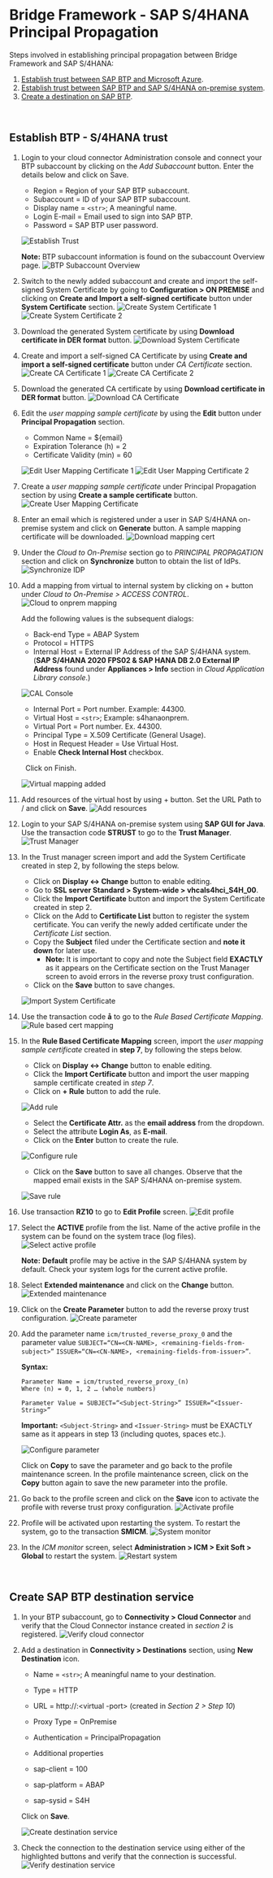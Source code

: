 # **Bridge Framework - SAP S/4HANA Principal Propagation**

Steps involved in establishing principal propagation between Bridge Framework and SAP S/4HANA:

1. [Establish trust between SAP BTP and Microsoft Azure](./btp-azure-trust.md).
2. [Establish trust between SAP BTP and SAP S/4HANA on-premise system](#establish-btp---s4hana-trust).
3. [Create a destination on SAP BTP](#create-sap-btp-destination-service).

&nbsp;

## Establish BTP - S/4HANA trust

1.  Login to your cloud connector Administration console and connect your BTP subaccount by clicking on the _Add Subaccount_ button. Enter the details below and click on Save.

    - Region = Region of your SAP BTP subaccount.
    - Subaccount = ID of your SAP BTP subaccount.
    - Display name = `<str>`; A meaningful name.
    - Login E-mail = Email used to sign into SAP BTP.
    - Password = SAP BTP user password.

    ![Establish Trust](../images/add-subaccount.png)

    **Note:** BTP subaccount information is found on the subaccount Overview page.
    ![BTP Subaccount Overview](../images/btp-subaccount-overview.png)

2.  Switch to the newly added subaccount and create and import the self-signed System Certificate by going to **Configuration > ON PREMISE** and clicking on **Create and Import a self-signed certificate** button under **System Certificate** section.
    ![Create System Certificate 1](../images/create-sys-cert-1.png)
    ![Create System Certificate 2](../images/create-sys-cert-2.png)

3.  Download the generated System certificate by using **Download certificate in DER format** button.
    ![Download System Certificate](../images/download-sys-cert.png)

4.  Create and import a self-signed CA Certificate by using **Create and import a self-signed certificate** button under _CA Certificate_ section.
    ![Create CA Certificate 1](../images/create-ca-cert-1.png)
    ![Create CA Certificate 2](../images/create-ca-cert-2.png)

5.  Download the generated CA certificate by using **Download certificate in DER format** button.
    ![Download CA Certificate](../images/download-ca-cert.png)

6.  Edit the _user mapping sample certificate_ by using the **Edit** button under **Principal Propagation** section.

    - Common Name = ${email}
    - Expiration Tolerance (h) = 2
    - Certificate Validity (min) = 60

    ![Edit User Mapping Certificate 1](../images/user-mapping-cert-1.png)
    ![Edit User Mapping Certificate 2](../images/user-mapping-cert-2.png)

7.  Create a _user mapping sample certificate_ under Principal Propagation section by using **Create a sample certificate** button.
    ![Create User Mapping Certificate](../images/create-mapping-cert.png)

8.  Enter an email which is registered under a user in SAP S/4HANA on-premise system and click on **Generate** button. A sample mapping certificate will be downloaded.
    ![Download mapping cert](../images/download-mapping-cert.png)

9.  Under the _Cloud to On-Premise_ section go to _PRINCIPAL PROPAGATION_ section and click on **Synchronize** button to obtain the list of IdPs.
    ![Synchronize IDP](../images/sync-idp.png)

10. Add a mapping from virtual to internal system by clicking on + button under _Cloud to On-Premise > ACCESS CONTROL_.
    ![Cloud to onprem mapping](../images/virtual-mapping.png)

    Add the following values is the subsequent dialogs:

    - Back-end Type = ABAP System
    - Protocol = HTTPS
    - Internal Host = External IP Address of the SAP S/4HANA system. (**SAP S/4HANA 2020 FPS02 & SAP HANA DB 2.0 External IP Address** found under **Appliances > Info** section in _Cloud Application Library console_.)

    ![CAL Console](../images/cal-console.png)

    - Internal Port = Port number. Example: 44300.
    - Virtual Host = `<str>`; Example: s4hanaonprem.
    - Virtual Port = Port number. Ex. 44300.
    - Principal Type = X.509 Certificate (General Usage).
    - Host in Request Header = Use Virtual Host.
    - Enable **Check Internal Host** checkbox.

    &nbsp;
    Click on Finish.

    ![Virtual mapping added](../images/virtual-mapping-added.png)

11. Add resources of the virtual host by using + button. Set the URL Path to / and click on **Save**.
    ![Add resources](../images/add-resources.png)

12. Login to your SAP S/4HANA on-premise system using **SAP GUI for Java**. Use the transaction code **STRUST** to go to the **Trust Manager**.
    ![Trust Manager](../images/trust-manager.png)

13. In the Trust manager screen import and add the System Certificate created in step 2, by following the steps below.

    - Click on **Display <-> Change** button to enable editing.
    - Go to **SSL server Standard > System-wide > vhcals4hci_S4H_00**.
    - Click the **Import Certificate** button and import the System Certificate created in step 2.
    - Click on the Add to **Certificate List** button to register the system certificate. You can verify the newly added certificate under the _Certificate List_ section.
    - Copy the **Subject** filed under the Certificate section and **note it down** for later use.
      - **Note:** It is important to copy and note the Subject field **EXACTLY** as it appears on the Certificate section on the Trust Manager screen to avoid errors in the reverse proxy trust configuration.
    - Click on the **Save** button to save changes.

    ![Import System Certificate](../images/import-sys-cert.png)

14. Use the transaction code **å** to go to the _Rule Based Certificate Mapping_.
    ![Rule based cert mapping](../images/cert-rule.png)

15. In the **Rule Based Certificate Mapping** screen, import the _user mapping sample certificate_ created in **step 7**, by following the steps below.

    - Click on **Display <-> Change** button to enable editing.
    - Click the **Import Certificate** button and import the user mapping sample certificate created in _step 7_.
    - Click on **+ Rule** button to add the rule.

    ![Add rule](../images/add-mapping-rule.png)

    - Select the **Certificate Attr.** as the **email address** from the dropdown.
    - Select the attribute **Login As**, as **E-mail**.
    - Click on the **Enter** button to create the rule.

    ![Configure rule](../images/configure-mapping-rule.png)

    - Click on the **Save** button to save all changes. Observe that the mapped email exists in the SAP S/4HANA on-premise system.

    ![Save rule](../images/save-mapping-rule.png)

16. Use transaction **RZ10** to go to **Edit Profile** screen.
    ![Edit profile](../images/edit-profile.png)

17. Select the **ACTIVE** profile from the list. Name of the active profile in the system can be found on the system trace (log files).
    ![Select active profile](../images/select-active-profile.png)

    **Note:** **Default** profile may be active in the SAP S/4HANA system by default. Check your system logs for the current active profile.

18. Select **Extended maintenance** and click on the **Change** button.
    ![Extended maintenance](../images/extended-maintenance.png)

19. Click on the **Create Parameter** button to add the reverse proxy trust configuration.
    ![Create parameter](../images/create-parameter.png)

20. Add the parameter name `icm/trusted_reverse_proxy_0` and the parameter value `SUBJECT=“CN=<CN-NAME>, <remaining-fields-from-subject>”` `ISSUER=“CN=<CN-NAME>, <remaining-fields-from-issuer>”`.

    **Syntax:**

    ```
    Parameter Name = icm/trusted_reverse_proxy_(n)
    Where (n) = 0, 1, 2 … (whole numbers)

    Parameter Value = SUBJECT=“<Subject-String>” ISSUER=“<Issuer-String>”
    ```

    **Important:**
    `<Subject-String>` and `<Issuer-String>` must be EXACTLY same as it appears in step 13 (including quotes, spaces etc.).

    ![Configure parameter](../images/configure-parameter.png)

    Click on **Copy** to save the parameter and go back to the profile maintenance screen. In the profile maintenance screen, click on the **Copy** button again to save the new parameter into the profile.

21. Go back to the profile screen and click on the **Save** icon to activate the profile with reverse trust proxy configuration.
    ![Activate profile](../images/activate-profile.png)

22. Profile will be activated upon restarting the system. To restart the system, go to the transaction **SMICM**.
    ![System monitor](../images/system-monitor.png)

23. In the _ICM monitor_ screen, select **Administration > ICM > Exit Soft > Global** to restart the system.
    ![Restart system](../images/restart-system.png)

&nbsp;

## Create SAP BTP destination service

1. In your BTP subaccount, go to **Connectivity > Cloud Connector** and verify that the Cloud Connector instance created in _section 2_ is registered.
   ![Verify cloud connector](../images/verify-cloud-connector.png)

2. Add a destination in **Connectivity > Destinations** section, using **New Destination** icon.

   - Name = `<str>`; A meaningful name to your destination.
   - Type = HTTP
   - URL = http://<virtual-host>:<virtual -port> (created in _Section 2 > Step 10_)
   - Proxy Type = OnPremise
   - Authentication = PrincipalPropagation

   - Additional properties
   - sap-client = 100
   - sap-platform = ABAP
   - sap-sysid = S4H

   Click on **Save**.

   ![Create destination service](../images/create-destination.png)

3. Check the connection to the destination service using either of the highlighted buttons and verify that the connection is successful.
   ![Verify destination service](../images/verify-destination.png)
